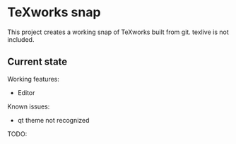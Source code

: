 # TeXworks snap

This project creates a working snap of TeXworks built from git.
texlive is not included.

## Current state

Working features:
  - Editor

Known issues:
  - qt theme not recognized

TODO:
 
